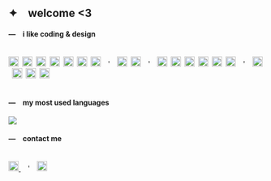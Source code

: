 <div>
  <h2>✦&ensp;&ensp;welcome <3</h2>
<div>
  <h4>―&ensp;&ensp;i like coding & design</h4>
  <br>
  <img height="20" src="https://cdn.jsdelivr.net/gh/devicons/devicon/icons/html5/html5-plain.svg" />&ensp;<img height="20" src="https://cdn.jsdelivr.net/gh/devicons/devicon/icons/css3/css3-plain.svg" />&ensp;<img height="20" src="https://cdn.jsdelivr.net/gh/devicons/devicon/icons/javascript/javascript-plain.svg" />&ensp;<img src="https://cdn.jsdelivr.net/gh/devicons/devicon/icons/nextjs/nextjs-original.svg" height="20" />&ensp;<img height="20" src="https://cdn.jsdelivr.net/gh/devicons/devicon/icons/react/react-original.svg" />&ensp;<img height="20" src="https://cdn.jsdelivr.net/gh/devicons/devicon/icons/jquery/jquery-plain.svg" />&ensp;<img height="20" src="https://cdn.jsdelivr.net/gh/devicons/devicon/icons/bootstrap/bootstrap-plain.svg" />&ensp;&ensp;'&ensp;&ensp;<img height="20" src="https://cdn.jsdelivr.net/gh/devicons/devicon/icons/php/php-plain.svg" />&ensp;<img height="20" src="https://cdn.jsdelivr.net/gh/devicons/devicon/icons/mysql/mysql-plain.svg" />&ensp;&ensp;'&ensp;&ensp;<img height="20" src="https://cdn.jsdelivr.net/gh/devicons/devicon/icons/git/git-plain.svg" />&ensp;<img height="20" src="https://cdn.jsdelivr.net/gh/devicons/devicon/icons/linux/linux-original.svg" />&ensp;<img height="20" src="https://cdn.jsdelivr.net/gh/devicons/devicon/icons/vscode/vscode-original.svg" />&ensp;<img height="20" src="https://cdn.jsdelivr.net/gh/devicons/devicon/icons/wordpress/wordpress-plain.svg" />&ensp;<img height="20" src="https://cdn.jsdelivr.net/gh/devicons/devicon/icons/jira/jira-original.svg" />&ensp;<img height="20" src="https://cdn.jsdelivr.net/gh/devicons/devicon/icons/confluence/confluence-original.svg" />&ensp;&ensp;'&ensp;&ensp;<img height="20" src="https://cdn.jsdelivr.net/gh/devicons/devicon/icons/figma/figma-original.svg" />&ensp;<img height="20" src="https://upload.wikimedia.org/wikipedia/commons/thumb/a/af/Adobe_Photoshop_CC_icon.svg/1051px-Adobe_Photoshop_CC_icon.svg.png" />&ensp;<img height="20" src="https://upload.wikimedia.org/wikipedia/commons/thumb/f/fb/Adobe_Illustrator_CC_icon.svg/2101px-Adobe_Illustrator_CC_icon.svg.png" />&ensp;<img height="20" src="https://upload.wikimedia.org/wikipedia/commons/thumb/4/48/Adobe_InDesign_CC_icon.svg/2101px-Adobe_InDesign_CC_icon.svg.png" />
  </div>
  <br>
  <h4>―&ensp;&ensp;my most used languages</h4><img src="https://github-readme-stats.vercel.app/api/top-langs?username=amelchabah&layout=compact&hide_title=true&hide_border=true&theme=github_dark"/>

  <h4>―&ensp;&ensp;contact me</h4><br><a href="https://www.linkedin.com/in/amel-chabah/" title="my linkedin" target="_blank"><img height="20" src="https://cdn.jsdelivr.net/gh/devicons/devicon/icons/linkedin/linkedin-original.svg" />
</a>&ensp;&ensp;'&ensp;&ensp;<a href="mailto:amelou518@gmail.com" title="my linkedin" target="_blank"><img height="20" src="https://upload.wikimedia.org/wikipedia/commons/thumb/7/7e/Gmail_icon_%282020%29.svg/512px-Gmail_icon_%282020%29.svg.png" /></a>
</div>

